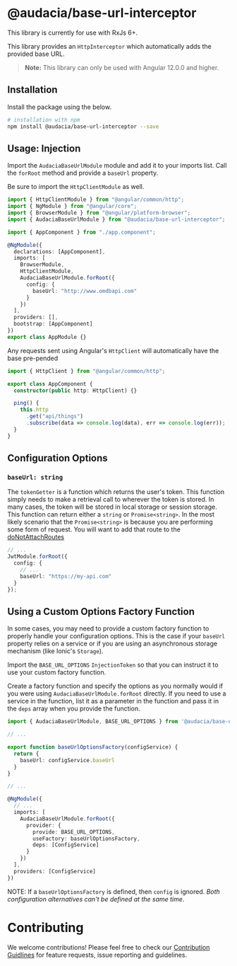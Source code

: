 # @audacia/base-url-interceptor

This library is currently for use with RxJs 6+.

This library provides an `HttpInterceptor` which automatically adds the provided base URL.

> **Note:** This library can only be used with Angular 12.0.0 and higher.

## Installation

Install the package using the below.

```bash
# installation with npm
npm install @audacia/base-url-interceptor --save
```

## Usage: Injection

Import the `AudaciaBaseUrlModule` module and add it to your imports list. Call the `forRoot` method and provide a `baseUrl` property.

Be sure to import the `HttpClientModule` as well.

```ts
import { HttpClientModule } from "@angular/common/http";
import { NgModule } from "@angular/core";
import { BrowserModule } from "@angular/platform-browser";
import { AudaciaBaseUrlModule } from "@audacia/base-url-interceptor";

import { AppComponent } from "./app.component";

@NgModule({
  declarations: [AppComponent],
  imports: [
    BrowserModule,
    HttpClientModule,
    AudaciaBaseUrlModule.forRoot({
      config: {
        baseUrl: "http://www.omdbapi.com"
      }
    })
  ],
  providers: [],
  bootstrap: [AppComponent]
})
export class AppModule {}
```

Any requests sent using Angular's `HttpClient` will automatically have the base pre-pended

```ts
import { HttpClient } from "@angular/common/http";

export class AppComponent {
  constructor(public http: HttpClient) {}

  ping() {
    this.http
      .get("api/things")
      .subscribe(data => console.log(data), err => console.log(err));
  }
}
```

## Configuration Options

### `baseUrl: string`

The `tokenGetter` is a function which returns the user's token. This function simply needs to make a retrieval call to wherever the token is stored. In many cases, the token will be stored in local storage or session storage. This function can return either a `string` or `Promise<string>`. In the most likely scenario that the `Promise<string>` is because you are performing some form of request. You will want to add that route to the [doNotAttachRoutes](#donotattachroutes)

```ts
// ...
JwtModule.forRoot({
  config: {
    // ...
    baseUrl: "https://my-api.com"
  }
});
```

## Using a Custom Options Factory Function

In some cases, you may need to provide a custom factory function to properly handle your configuration options. This is the case if your `baseUrl` property relies on a service or if you are using an asynchronous storage mechanism (like Ionic's `Storage`).

Import the `BASE_URL_OPTIONS` `InjectionToken` so that you can instruct it to use your custom factory function.

Create a factory function and specify the options as you normally would if you were using `AudaciaBaseUrlModule.forRoot` directly. If you need to use a service in the function, list it as a parameter in the function and pass it in the `deps` array when you provide the function.

```ts
import { AudaciaBaseUrlModule, BASE_URL_OPTIONS } from '@audacia/base-url-interceptor';

// ...

export function baseUrlOptionsFactory(configService) {
  return {
    baseUrl: configService.baseUrl
  }
}

// ...

@NgModule({
  // ...
  imports: [
    AudaciaBaseUrlModule.forRoot({
      provider: {
        provide: BASE_URL_OPTIONS,
        useFactory: baseUrlOptionsFactory,
        deps: [ConfigService]
      }
    })
  ],
  providers: [ConfigService]
})
```

NOTE: If a `baseUrlOptionsFactory` is defined, then `config` is ignored. _Both configuration alternatives can't be defined at the same time_.

# Contributing

We welcome contributions! Please feel free to check our [Contribution Guidlines](https://github.com/audaciaconsulting/.github/blob/main/CONTRIBUTING.md) for feature requests, issue reporting and guidelines.
